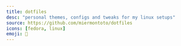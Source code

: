 ```yaml
---
title: dotfiles
desc: "personal themes, configs and tweaks for my linux setups"
source: https://github.com/miermontoto/dotfiles
icons: [fedora, linux]
emoji: 🐧
---
```

